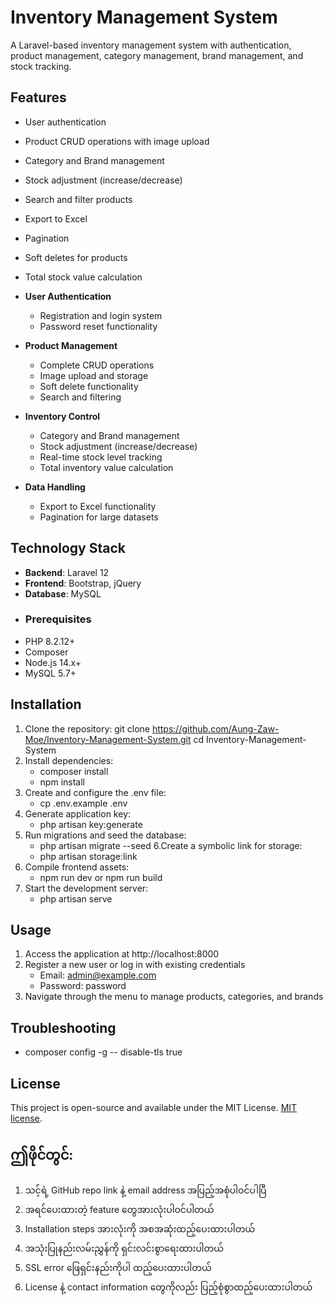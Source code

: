 # Inventory Management System
A Laravel-based inventory management system with authentication, product management, category management, brand management, and stock tracking.
## Features
- User authentication
- Product CRUD operations with image upload
- Category and Brand management
- Stock adjustment (increase/decrease)
- Search and filter products
- Export to Excel
- Pagination
- Soft deletes for products
- Total stock value calculation

- **User Authentication**
  - Registration and login system
  - Password reset functionality

- **Product Management**
  - Complete CRUD operations
  - Image upload and storage
  - Soft delete functionality
  - Search and filtering

- **Inventory Control**
  - Category and Brand management
  - Stock adjustment (increase/decrease)
  - Real-time stock level tracking
  - Total inventory value calculation

- **Data Handling**
  - Export to Excel functionality
  - Pagination for large datasets

## Technology Stack

- **Backend**: Laravel 12
- **Frontend**: Bootstrap, jQuery
- **Database**: MySQL
- ### Prerequisites
- PHP 8.2.12+
- Composer
- Node.js 14.x+
- MySQL 5.7+
## Installation
1. Clone the repository:
   git clone https://github.com/Aung-Zaw-Moe/Inventory-Management-System.git
   cd Inventory-Management-System
2. Install dependencies:  
   - composer install
   - npm install
3. Create and configure the .env file:
   - cp .env.example .env
4. Generate application key:    
   - php artisan key:generate
5. Run migrations and seed the database:  
    - php artisan migrate --seed
6.Create a symbolic link for storage:
    - php artisan storage:link
7. Compile frontend assets:
    - npm run dev or npm run build
8. Start the development server:
    - php artisan serve

## Usage
1. Access the application at http://localhost:8000
2. Register a new user or log in with existing credentials
   - Email: admin@example.com
   - Password: password
3. Navigate through the menu to manage products, categories, and brands
   
## Troubleshooting
- composer config -g -- disable-tls true
## License
This project is open-source and available under the MIT License. [MIT license](https://opensource.org/licenses/MIT).

## ဤဖိုင်တွင်:
1. သင့်ရဲ့ GitHub repo link နဲ့ email address အပြည့်အစုံပါဝင်ပါပြီ
2. အရင်ပေးထားတဲ့ feature တွေအားလုံးပါဝင်ပါတယ်
3. Installation steps အားလုံးကို အစအဆုံးထည့်ပေးထားပါတယ်
4. အသုံးပြုနည်းလမ်းညွှန်ကို ရှင်းလင်းစွာရေးထားပါတယ်
5. SSL error ဖြေရှင်းနည်းကိုပါ ထည့်ပေးထားပါတယ်
6. License နဲ့ contact information တွေကိုလည်း ပြည့်စုံစွာထည့်ပေးထားပါတယ်
